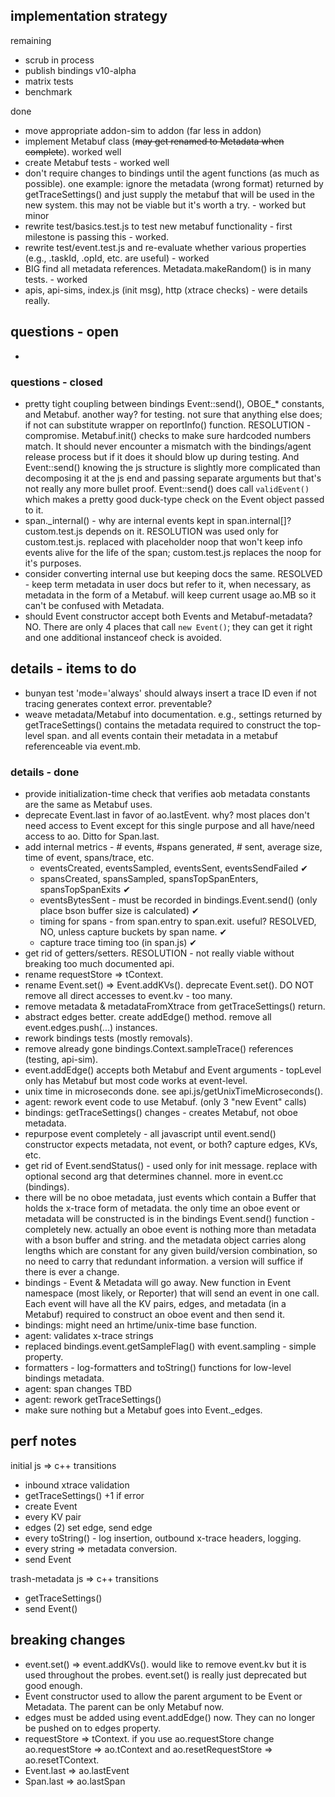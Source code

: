 
## implementation strategy

remaining
- scrub in process
- publish bindings v10-alpha
- matrix tests
- benchmark

done
- move appropriate addon-sim to addon (far less in addon)
- implement Metabuf class (~~may get renamed to Metadata when complete~~). worked well
- create Metabuf tests - worked well
- don't require changes to bindings until the agent functions (as much as possible). one
example: ignore the metadata (wrong format) returned by getTraceSettings() and just
supply the metabuf that will be used in the new system. this may not be viable but it's
worth a try. - worked but minor
- rewrite test/basics.test.js to test new metabuf functionality - first milestone is passing
this - worked.
- rewrite test/event.test.js and re-evaluate whether various properties (e.g., .taskId, .opId,
 etc. are useful) - worked
- BIG find all metadata references. Metadata.makeRandom() is in many tests. - worked
- apis, api-sims, index.js (init msg), http (xtrace checks) - were details really.

## questions - open

-

### questions - closed

- pretty tight coupling between bindings Event::send(), OBOE_* constants, and Metabuf. another way?
for testing. not sure that anything else does; if not can substitute wrapper on reportInfo() function.
RESOLUTION - compromise. Metabuf.init() checks to make sure hardcoded numbers match. It should never
encounter a mismatch with the bindings/agent release process but if it does it should blow up during
testing. And Event::send() knowing the js structure is slightly more complicated than decomposing it
at the js end and passing separate arguments but that's not really any more bullet proof. Event::send()
does call `validEvent()` which makes a pretty good duck-type check on the Event object passed to it.
- span._internal() - why are internal events kept in span.internal[]? custom.test.js depends on it. RESOLUTION
was used only for custom.test.js. replaced with placeholder noop that won't keep info events alive for the
life of the span; custom.test.js replaces the noop for it's purposes.
- consider converting internal use but keeping docs the same. RESOLVED - keep term metadata in user docs
but refer to it, when necessary, as metadata in the form of a Metabuf. will keep current usage ao.MB so
it can't be confused with Metadata.
- should Event constructor accept both Events and Metabuf-metadata? NO. There are only 4 places that
call `new Event()`; they can get it right and one additional instanceof check is avoided.

## details - items to do

- bunyan test 'mode=\'always\' should always insert a trace ID even if not tracing generates
context error. preventable?
- weave metadata/Metabuf into documentation. e.g., settings returned by getTraceSettings() contains
the metadata required to construct the top-level span. and all events contain their metadata in a
metabuf referenceable via event.mb.

### details - done ##

- provide initialization-time check that verifies aob metadata constants are the same
  as Metabuf uses.
- deprecate Event.last in favor of ao.lastEvent. why? most places don't need access
to Event except for this single purpose and all have/need access to ao. Ditto for Span.last.
- add internal metrics - # events, #spans generated, # sent, average size, time of event, spans/trace, etc.
  - eventsCreated, eventsSampled, eventsSent, eventsSendFailed ✔
  - spansCreated, spansSampled, spansTopSpanEnters, spansTopSpanExits ✔
  - eventsBytesSent - must be recorded in bindings.Event.send() (only place bson buffer size is calculated) ✔
  - timing for spans - from span.entry to span.exit. useful? RESOLVED, NO, unless capture buckets by span name. ✔
  - capture trace timing too (in span.js) ✔
- get rid of getters/setters. RESOLUTION - not really viable without breaking too much documented api.
- rename requestStore => tContext.
- rename Event.set() => Event.addKVs(). deprecate Event.set(). DO NOT remove all direct accesses to event.kv - too many.
- remove metadata & metadataFromXtrace from getTraceSettings() return.
- abstract edges better. create addEdge() method. remove all event.edges.push(...) instances.
- rework bindings tests (mostly removals).
- remove already gone bindings.Context.sampleTrace() references (testing, api-sim).
- event.addEdge() accepts both Metabuf and Event arguments - topLevel only has Metabuf but most code works at event-level.
- unix time in microseconds done. see api.js/getUnixTimeMicroseconds().
- agent: rework event code to use Metabuf. (only 3 "new Event" calls)
- bindings: getTraceSettings() changes - creates Metabuf, not oboe metadata.
- repurpose event completely - all javascript until event.send()
  constructor expects metadata, not event, or both? capture edges, KVs, etc.
- get rid of Event.sendStatus() - used only for init message. replace with optional second arg that
  determines channel. more in event.cc (bindings).
- there will be no oboe metadata, just events which contain a Buffer that holds the x-trace form of metadata.
  the only time an oboe event or metadata will be constructed is in the bindings Event.send() function -
  completely new. actually an oboe event is nothing more than metadata with a bson buffer and string. and the
  metadata object carries along lengths which are constant for any given build/version combination, so no need
  to carry that redundant information. a version will suffice if there is ever a change.
- bindings - Event & Metadata will go away. New function in Event namespace (most likely, or Reporter) that
  will send an event in one call. Each event will have all the KV pairs, edges, and metadata (in a Metabuf)
  required to construct an oboe event and then send it.
- bindings: might need an hrtime/unix-time base function.
- agent: validates x-trace strings
- replaced bindings.event.getSampleFlag() with event.sampling - simple property.
- formatters - log-formatters and toString() functions for low-level bindings metadata.
- agent: span changes TBD
- agent: rework getTraceSettings()
- make sure nothing but a Metabuf goes into Event._edges.

## perf notes

initial js => c++ transitions
- inbound xtrace validation
- getTraceSettings() +1 if error
- create Event
- every KV pair
- edges (2) set edge, send edge
- every toString() - log insertion, outbound x-trace headers, logging.
- every string => metadata conversion.
- send Event

trash-metadata js => c++ transitions
- getTraceSettings()
- send Event()

## breaking changes

- event.set() => event.addKVs(). would like to remove event.kv but it is used throughout
the probes. event.set() is really just deprecated but good enough.
- Event constructor used to allow the parent argument to be Event or Metadata. The parent
can be only Metabuf now.
- edges must be added using event.addEdge() now. They can no longer be pushed on to edges
property.
- requestStore => tContext. if you use ao.requestStore change ao.requestStore => ao.tContext
and ao.resetRequestStore => ao.resetTContext.
- Event.last => ao.lastEvent
- Span.last => ao.lastSpan
